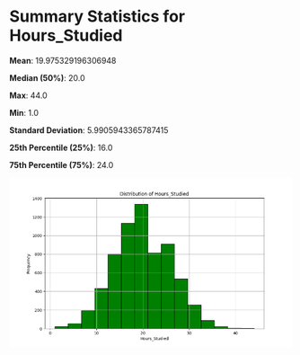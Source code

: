 # Summary Statistics for Hours_Studied

**Mean**: 19.975329196306948

**Median (50%)**: 20.0

**Max**: 44.0

**Min**: 1.0

**Standard Deviation**: 5.9905943365787415

**25th Percentile (25%)**: 16.0

**75th Percentile (75%)**: 24.0



![generate_dist](Figure_2.png)
